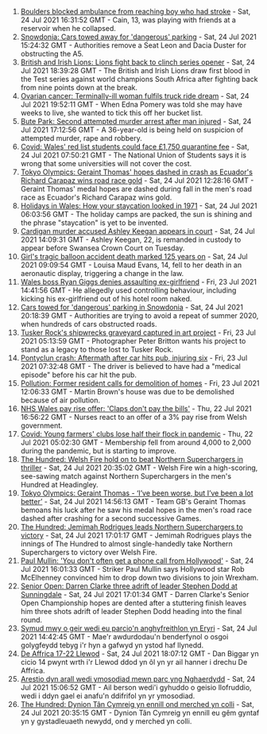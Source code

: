 1. [Boulders blocked ambulance from reaching boy who had stroke](https://www.bbc.co.uk/news/uk-wales-57955017) - Sat, 24 Jul 2021 16:31:52 GMT - Cain, 13, was playing with friends at a reservoir when he collapsed.
2. [Snowdonia: Cars towed away for 'dangerous' parking](https://www.bbc.co.uk/news/uk-wales-57956288) - Sat, 24 Jul 2021 15:24:32 GMT - Authorities remove a Seat Leon and Dacia Duster for obstructing the A5.
3. [British and Irish Lions: Lions fight back to clinch series opener](https://www.bbc.co.uk/sport/rugby-union/57955588) - Sat, 24 Jul 2021 18:39:28 GMT - The British and Irish Lions draw first blood in the Test series against world champions South Africa after fighting back from nine points down at the break.
4. [Ovarian cancer: Terminally-ill woman fulfils truck ride dream](https://www.bbc.co.uk/news/uk-wales-57945259) - Sat, 24 Jul 2021 19:52:11 GMT - When Edna Pomery was told she may have weeks to live, she wanted to tick this off her bucket list.
5. [Bute Park: Second attempted murder arrest after man injured](https://www.bbc.co.uk/news/uk-wales-57956439) - Sat, 24 Jul 2021 17:12:56 GMT - A 36-year-old is being held on suspicion of attempted murder, rape and robbery.
6. [Covid: Wales' red list students could face £1,750 quarantine fee](https://www.bbc.co.uk/news/uk-wales-57929224) - Sat, 24 Jul 2021 07:50:21 GMT - The National Union of Students says it is wrong that some universities will not cover the cost.
7. [Tokyo Olympics: Geraint Thomas' hopes dashed in crash as Ecuador's Richard Carapaz wins road race gold](https://www.bbc.co.uk/sport/olympics/57952349) - Sat, 24 Jul 2021 12:28:16 GMT - Geraint Thomas' medal hopes are dashed during fall in the men's road race as Ecuador's Richard Carapaz wins gold.
8. [Holidays in Wales: How your staycation looked in 1971](https://www.bbc.co.uk/news/uk-wales-57918491) - Sat, 24 Jul 2021 06:03:56 GMT - The holiday camps are packed, the sun is shining and the phrase "staycation" is yet to be invented.
9. [Cardigan murder accused Ashley Keegan appears in court](https://www.bbc.co.uk/news/uk-wales-57956292) - Sat, 24 Jul 2021 14:09:31 GMT - Ashley Keegan, 22, is remanded in custody to appear before Swansea Crown Court on Tuesday.
10. [Girl's tragic balloon accident death marked 125 years on](https://www.bbc.co.uk/news/uk-wales-57932076) - Sat, 24 Jul 2021 09:09:54 GMT - Louisa Maud Evans, 14, fell to her death in an aeronautic display, triggering a change in the law.
11. [Wales boss Ryan Giggs denies assaulting ex-girlfriend](https://www.bbc.co.uk/news/uk-wales-57939707) - Fri, 23 Jul 2021 14:41:56 GMT - He allegedly used controlling behaviour, including kicking his ex-girlfriend out of his hotel room naked.
12. [Cars towed for 'dangerous' parking in Snowdonia](https://www.bbc.co.uk/news/uk-wales-57956443) - Sat, 24 Jul 2021 20:18:39 GMT - Authorities are trying to avoid a repeat of summer 2020, when hundreds of cars obstructed roads.
13. [Tusker Rock's shipwrecks graveyard captured in art project](https://www.bbc.co.uk/news/uk-wales-57918489) - Fri, 23 Jul 2021 05:13:59 GMT - Photographer Peter Britton wants his project to stand as a legacy to those lost to Tusker Rock.
14. [Pontyclun crash: Aftermath after car hits pub, injuring six](https://www.bbc.co.uk/news/uk-wales-57939709) - Fri, 23 Jul 2021 07:32:48 GMT - The driver is believed to have had a "medical episode" before his car hit the pub.
15. [Pollution: Former resident calls for demolition of homes](https://www.bbc.co.uk/news/uk-wales-57941020) - Fri, 23 Jul 2021 12:06:33 GMT - Martin Brown's house was due to be demolished because of air pollution.
16. [NHS Wales pay rise offer: 'Claps don't pay the bills'](https://www.bbc.co.uk/news/uk-wales-57932294) - Thu, 22 Jul 2021 16:56:22 GMT - Nurses react to an offer of a 3% pay rise from Welsh government.
17. [Covid: Young farmers' clubs lose half their flock in pandemic](https://www.bbc.co.uk/news/uk-wales-57923766) - Thu, 22 Jul 2021 05:02:30 GMT - Membership fell from around 4,000 to 2,000 during the pandemic, but is starting to improve.
18. [The Hundred: Welsh Fire hold on to beat Northern Superchargers in thriller](https://www.bbc.co.uk/sport/cricket/57955648) - Sat, 24 Jul 2021 20:35:02 GMT - Welsh Fire win a high-scoring, see-sawing match against Northern Superchargers in the men's Hundred at Headingley.
19. [Tokyo Olympics: Geraint Thomas - ‘I’ve been worse, but I’ve been a lot better’](https://www.bbc.co.uk/sport/av/olympics/57956729) - Sat, 24 Jul 2021 14:56:13 GMT - Team GB's Geraint Thomas bemoans his luck after he saw his medal hopes in the men's road race dashed after crashing for a second successive Games.
20. [The Hundred: Jemimah Rodrigues leads Northern Superchargers to victory](https://www.bbc.co.uk/sport/cricket/57955128) - Sat, 24 Jul 2021 17:01:17 GMT - Jemimah Rodrigues plays the innings of The Hundred to almost single-handedly take Northern Superchargers to victory over Welsh Fire.
21. [Paul Mullin: 'You don't often get a phone call from Hollywood'](https://www.bbc.co.uk/sport/football/57956732) - Sat, 24 Jul 2021 16:01:33 GMT - Striker Paul Mullin says Hollywood star Rob McElhenney convinced him to drop down two divisions to join Wrexham.
22. [Senior Open: Darren Clarke three adrift of leader Stephen Dodd at Sunningdale](https://www.bbc.co.uk/sport/golf/57941157) - Sat, 24 Jul 2021 17:01:34 GMT - Darren Clarke's Senior Open Championship hopes are dented after a stuttering finish leaves him three shots adrift of leader Stephen Dodd heading into the final round.
23. [Symud mwy o geir wedi eu parcio'n anghyfreithlon yn Eryri](https://www.bbc.co.uk/newyddion/57955662) - Sat, 24 Jul 2021 14:42:45 GMT - Mae'r awdurdodau'n benderfynol o osgoi golygfeydd tebyg i'r hyn a gafwyd yn ystod haf llynedd.
24. [De Affrica 17-22 Llewod](https://www.bbc.co.uk/newyddion/57955664) - Sat, 24 Jul 2021 18:07:12 GMT - Dan Biggar yn cicio 14 pwynt wrth i'r Llewod ddod yn ôl yn yr ail hanner i drechu De Affrica.
25. [Arestio dyn arall wedi ymosodiad mewn parc yng Nghaerdydd](https://www.bbc.co.uk/newyddion/57955663) - Sat, 24 Jul 2021 15:06:52 GMT - Ail berson wedi'i gyhuddo o geisio llofruddio, wedi i ddyn gael ei anafu'n ddifrifol yn yr ymosodiad.
26. [The Hundred: Dynion Tân Cymreig yn ennill ond merched yn colli](https://www.bbc.co.uk/newyddion/57955665) - Sat, 24 Jul 2021 20:35:15 GMT - Dynion Tân Cymreig yn ennill eu gêm gyntaf yn y gystadleuaeth newydd, ond y merched yn colli.
